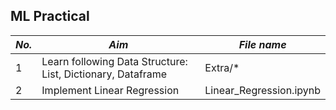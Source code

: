 ## ML Practical


| **_No._** | **_Aim_** |**_File name_** |
|    ---    |    --     |     --         | 
|     1     | Learn following Data Structure: List, Dictionary, Dataframe         |   Extra/*            |
|     2     | Implement Linear Regression |  Linear_Regression.ipynb   |
